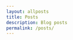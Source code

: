 ```yaml
---
layout: allposts
title: Posts
description: Blog posts
permalink: /posts/
---
```

<script
  repo="hung19091/blog_comment"
  src="https://utteranc.es/client.js"
  issue-term="url"
  theme="github-light"
  crossorigin="anonymous"
  async="async"
></script>
